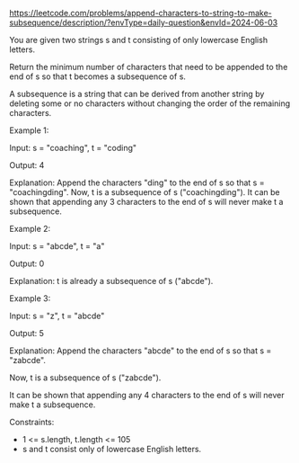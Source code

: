 https://leetcode.com/problems/append-characters-to-string-to-make-subsequence/description/?envType=daily-question&envId=2024-06-03

You are given two strings s and t consisting of only lowercase English letters.

Return the minimum number of characters that need to be appended to the end of s so that t becomes a subsequence of s.

A subsequence is a string that can be derived from another string by deleting some or no characters without changing the order of the remaining characters.

 

Example 1:

Input: s = "coaching", t = "coding"

Output: 4

Explanation: Append the characters "ding" to the end of s so that s = "coachingding".
Now, t is a subsequence of s ("coachingding").
It can be shown that appending any 3 characters to the end of s will never make t a subsequence.


Example 2:

Input: s = "abcde", t = "a"

Output: 0

Explanation: t is already a subsequence of s ("abcde").


Example 3:

Input: s = "z", t = "abcde"

Output: 5

Explanation: Append the characters "abcde" to the end of s so that s = "zabcde".

Now, t is a subsequence of s ("zabcde").

It can be shown that appending any 4 characters to the end of s will never make t a subsequence.
 

Constraints:

- 1 <= s.length, t.length <= 105
- s and t consist only of lowercase English letters.
